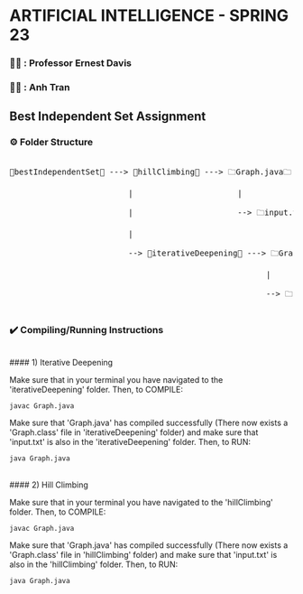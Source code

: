 # ARTIFICIAL INTELLIGENCE - SPRING 23
              
### 👨‍🏫 : Professor Ernest Davis                     
### 👨‍🎓 : Anh Tran 
                  
## Best Independent Set Assignment
               
### ⚙️ Folder Structure
<pre align="left">             
📁bestIndependentSet📁 ---> 📁hillClimbing📁 ---> 🗀Graph.java🗀      <br>
                         |                      |                       <br>
                         |                      --> 🗀input.txt🗀       <br>
                         |                                              <br>
                         --> 📁iterativeDeepening📁 ---> 🗀Graph.java🗀<br>
                                                      |                 <br>
                                                      --> 🗀input.txt🗀 <br>
</pre>   
         
                
### ✔️ Compiling/Running Instructions                   
<br>
####    1)   Iterative Deepening                    

<p align="left"> 
Make sure that in your terminal you have navigated to the 'iterativeDeepening' folder. Then, to COMPILE:
</p> 
                
```
javac Graph.java
```
                    
<p align="left"> 
Make sure that 'Graph.java' has compiled successfully (There now exists a 'Graph.class' file in 'iterativeDeepening' folder) and make sure that 'input.txt' is also in the 'iterativeDeepening' folder. Then, to RUN:
</p> 
                       
```
java Graph.java
```
<br>
####    2)   Hill Climbing                    

<p align="left"> 
Make sure that in your terminal you have navigated to the 'hillClimbing' folder. Then, to COMPILE:
</p> 
                
```
javac Graph.java
```
                    
<p align="left"> 
Make sure that 'Graph.java' has compiled successfully (There now exists a 'Graph.class' file in 'hillClimbing' folder) and make sure that 'input.txt' is also in the 'hillClimbing' folder. Then, to RUN:
</p> 
                       
```
java Graph.java
```
